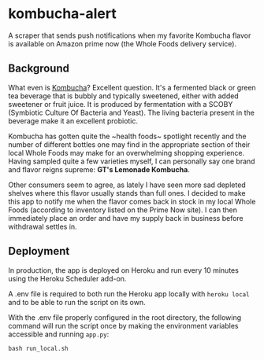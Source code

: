 # kombucha-alert

A scraper that sends push notifications when my favorite Kombucha flavor is available on Amazon prime now (the Whole Foods delivery service).

## Background

What even is [Kombucha](https://en.wikipedia.org/wiki/Kombucha "Kombucha")? Excellent question. It's a fermented black or green tea beverage that is bubbly and typically sweetened, either with added sweetener or fruit juice. It is produced by fermentation with a SCOBY (Symbiotic Culture Of Bacteria and Yeast). The living bacteria present in the beverage make it an excellent probiotic.

Kombucha has gotten quite the ~health foods~ spotlight recently and the number of different bottles one may find in the appropriate section of their local Whole Foods may make for an overwhelming shopping experience. Having sampled quite a few varieties myself, I can personally say one brand and flavor reigns supreme: **GT's Lemonade Kombucha**.

Other consumers seem to agree, as lately I have seen more sad depleted shelves where this flavor usually stands than full ones. I decided to make this app to notify me when the flavor comes back in stock in my local Whole Foods (according to inventory listed on the Prime Now site). I can then immediately place an order and have my supply back in business before withdrawal settles in.

## Deployment

In production, the app is deployed on Heroku and run every 10 minutes using the Heroku Scheduler add-on.

A .env file is required to both run the Heroku app locally with `heroku local` and to be able to run the script on its own.

With the .env file properly configured in the root directory, the following command will run the script once by making the environment variables accessible and running `app.py`:

`bash run_local.sh`

